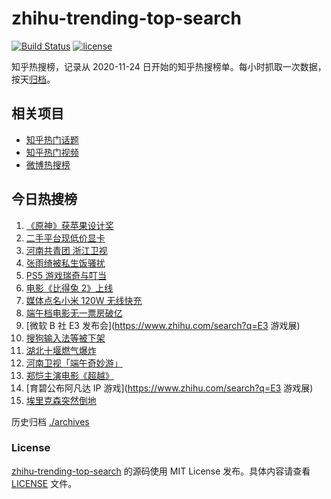 # zhihu-trending-top-search

[![Build Status](https://github.com/justjavac/zhihu-trending-top-search/workflows/ci/badge.svg?branch=main)](https://github.com/justjavac/zhihu-trending-top-search/actions)
[![license](https://img.shields.io/github/license/justjavac/zhihu-trending-top-search)](https://github.com/justjavac/zhihu-trending-top-search/blob/main/LICENSE)

知乎热搜榜，记录从 2020-11-24 日开始的知乎热搜榜单。每小时抓取一次数据，按天[归档](./archives)。

## 相关项目

- [知乎热门话题](https://github.com/justjavac/zhihu-trending-hot-questions)
- [知乎热门视频](https://github.com/justjavac/zhihu-trending-hot-video)
- [微博热搜榜](https://github.com/justjavac/weibo-trending-hot-search)

## 今日热搜榜

<!-- BEGIN -->
<!-- 最后更新时间 Tue Jun 15 2021 20:08:16 GMT+0800 (China Standard Time) -->

1. [《原神》获苹果设计奖](https://www.zhihu.com/search?q=原神)
2. [二手平台现低价显卡](https://www.zhihu.com/search?q=显卡)
3. [河南共青团 浙江卫视](https://www.zhihu.com/search?q=浙江卫视抄袭)
4. [张雨绮被私生饭骚扰](https://www.zhihu.com/search?q=张雨绮)
5. [PS5 游戏瑞奇与叮当](https://www.zhihu.com/search?q=瑞奇与叮当)
6. [电影《比得兔 2》上线](https://www.zhihu.com/search?q=比得兔2)
7. [媒体点名小米 120W 无线快充](https://www.zhihu.com/search?q=小米快充)
8. [端午档电影无一票房破亿](https://www.zhihu.com/search?q=端午档票房)
9. [微软 B 社 E3 发布会](https://www.zhihu.com/search?q=E3 游戏展)
10. [搜狗输入法等被下架](https://www.zhihu.com/search?q=输入法下架)
11. [湖北十堰燃气爆炸](https://www.zhihu.com/search?q=十堰燃气爆炸)
12. [河南卫视「端午奇妙游」](https://www.zhihu.com/search?q=端午奇妙游)
13. [郑恺主演电影《超越》](https://www.zhihu.com/search?q=郑恺)
14. [育碧公布阿凡达 IP 游戏](https://www.zhihu.com/search?q=E3 游戏展)
15. [埃里克森突然倒地](https://www.zhihu.com/search?q=埃里克森)

<!-- END -->

历史归档 [./archives](./archives)

### License

[zhihu-trending-top-search](https://github.com/justjavac/zhihu-trending-top-search)
的源码使用 MIT License 发布。具体内容请查看 [LICENSE](./LICENSE) 文件。
